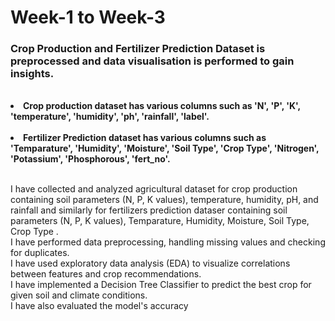 # Week-1 to Week-3
<h3>Crop Production and Fertilizer Prediction Dataset is preprocessed and data visualisation is performed to gain insights.</h3>
<br>
<li><b>Crop production dataset has various columns such as 'N', 'P', 'K', 'temperature', 'humidity', 'ph', 'rainfall', 'label'.</b></li>
<br>
<li><b>Fertilizer Prediction dataset has various columns such as 'Temparature', 'Humidity', 'Moisture', 'Soil Type', 'Crop Type', 'Nitrogen', 'Potassium', 'Phosphorous', 'fert_no'.</b></li>

  <br>
<p>I have collected and analyzed agricultural dataset for crop production containing soil parameters (N, P, K values), temperature, humidity, pH, and rainfall and similarly for fertilizers prediction dataser containing soil parameters (N, P, K values), Temparature, Humidity, Moisture, Soil Type, Crop Type .
<br>I have performed data preprocessing, handling missing values and checking for duplicates.
<br>I have used exploratory data analysis (EDA) to visualize correlations between features and crop recommendations.
<br>I have implemented a Decision Tree Classifier to predict the best crop for given soil and climate conditions.
<br>I have also evaluated the model's accuracy</p>
